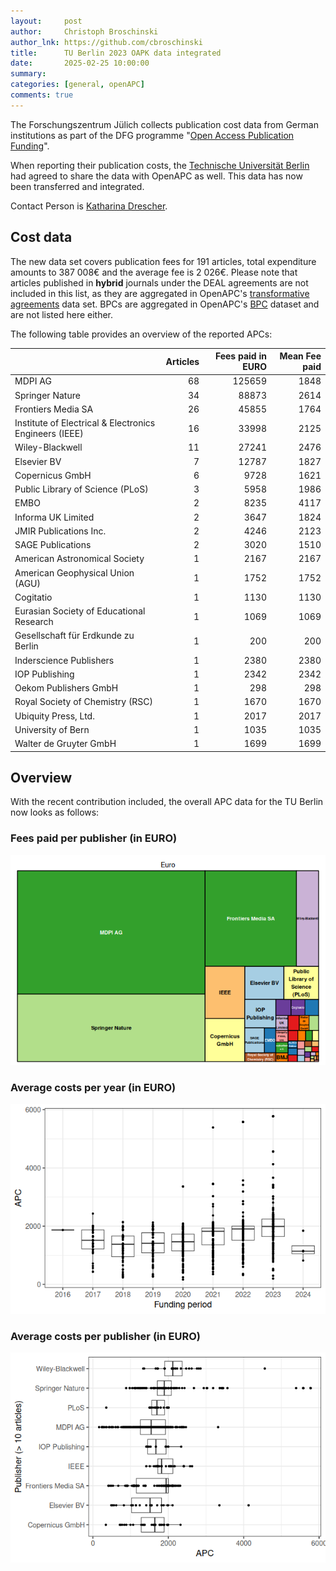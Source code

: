 ```yaml
---
layout:     post
author:     Christoph Broschinski
author_lnk: https://github.com/cbroschinski
title:      TU Berlin 2023 OAPK data integrated
date:       2025-02-25 10:00:00
summary:    
categories: [general, openAPC]
comments: true
---
```





The Forschungszentrum Jülich collects publication cost data from German institutions as part of the DFG programme "[Open Access Publication Funding](https://www.fz-juelich.de/en/zb/open-science/open-access/monitoring-dfg-oa-publication-funding)".

When reporting their publication costs, the [Technische Universität Berlin](https://www.tu.berlin/en/) had agreed to share the data with OpenAPC as well. This data has now been transferred and integrated.

Contact Person is [Katharina Drescher](mailto:transformation@ub.tu-berlin.de).


## Cost data



The new data set covers publication fees for 191 articles, total expenditure amounts to 387 008€ and the average fee is 2 026€. Please note that articles published in **hybrid** journals under the DEAL agreements are not included in this list, as they are aggregated in OpenAPC's [transformative agreements](https://github.com/OpenAPC/openapc-de/tree/master/data/transformative_agreements) data set. BPCs are aggregated in OpenAPC's [BPC](https://github.com/OpenAPC/openapc-de/blob/master/data/bpc.csv) dataset and are not listed here either.

The following table provides an overview of the reported APCs: 




|                                                       | Articles| Fees paid in EURO| Mean Fee paid|
|:------------------------------------------------------|--------:|-----------------:|-------------:|
|MDPI AG                                                |       68|            125659|          1848|
|Springer Nature                                        |       34|             88873|          2614|
|Frontiers Media SA                                     |       26|             45855|          1764|
|Institute of Electrical & Electronics Engineers (IEEE) |       16|             33998|          2125|
|Wiley-Blackwell                                        |       11|             27241|          2476|
|Elsevier BV                                            |        7|             12787|          1827|
|Copernicus GmbH                                        |        6|              9728|          1621|
|Public Library of Science (PLoS)                       |        3|              5958|          1986|
|EMBO                                                   |        2|              8235|          4117|
|Informa UK Limited                                     |        2|              3647|          1824|
|JMIR Publications Inc.                                 |        2|              4246|          2123|
|SAGE Publications                                      |        2|              3020|          1510|
|American Astronomical Society                          |        1|              2167|          2167|
|American Geophysical Union (AGU)                       |        1|              1752|          1752|
|Cogitatio                                              |        1|              1130|          1130|
|Eurasian Society of Educational Research               |        1|              1069|          1069|
|Gesellschaft für Erdkunde zu Berlin                    |        1|               200|           200|
|Inderscience Publishers                                |        1|              2380|          2380|
|IOP Publishing                                         |        1|              2342|          2342|
|Oekom Publishers GmbH                                  |        1|               298|           298|
|Royal Society of Chemistry (RSC)                       |        1|              1670|          1670|
|Ubiquity Press, Ltd.                                   |        1|              2017|          2017|
|University of Bern                                     |        1|              1035|          1035|
|Walter de Gruyter GmbH                                 |        1|              1699|          1699|



## Overview

With the recent contribution included, the overall APC data for the TU Berlin now looks as follows:

### Fees paid per publisher (in EURO)

![plot of chunk tree_tuberlin_2025_02_25_full](/figure/tree_tuberlin_2025_02_25_full-1.png)

###  Average costs per year (in EURO)

![plot of chunk box_tuberlin_2025_02_25_year_full](/figure/box_tuberlin_2025_02_25_year_full-1.png)

###  Average costs per publisher (in EURO)

![plot of chunk box_tuberlin_2025_02_25_publisher_full](/figure/box_tuberlin_2025_02_25_publisher_full-1.png)
